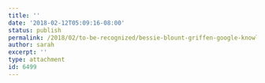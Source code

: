 ```yaml
---
title: ''
date: '2018-02-12T05:09:16-08:00'
status: publish
permalink: /2018/02/to-be-recognized/bessie-blount-griffen-google-knowledge-card
author: sarah
excerpt: ''
type: attachment
id: 6499
---
```

<!DOCTYPE html PUBLIC "-//W3C//DTD HTML 4.0 Transitional//EN" "http://www.w3.org/TR/REC-html40/loose.dtd">
<?xml encoding="UTF-8">
